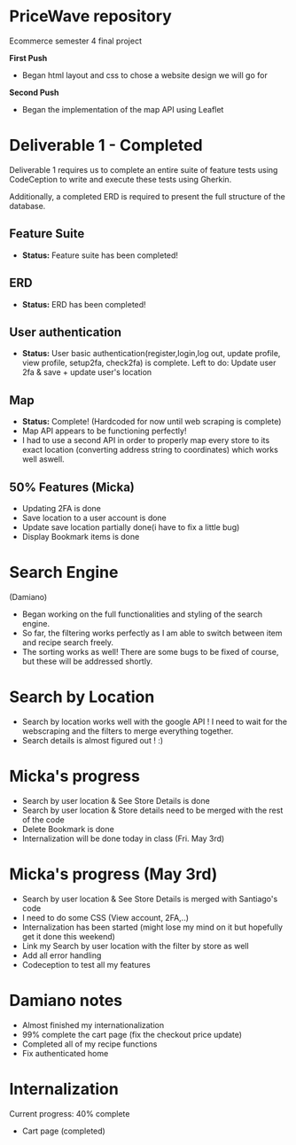 # PriceWave repository 
Ecommerce semester 4 final project

**First Push**
- Began html layout and css to chose a website design we will go for

**Second Push**
- Began the implementation of the map API using Leaflet

# Deliverable 1 - **Completed**
Deliverable 1 requires us to complete an entire suite of feature tests using CodeCeption to write and execute these tests using Gherkin.

Additionally, a completed ERD is required to present the full structure of the database.

## Feature Suite
- **Status:** Feature suite has been completed!

## ERD 
- **Status:** ERD has been completed!

## User authentication
- **Status:** User basic authentication(register,login,log out, update profile, view profile, setup2fa, check2fa) is complete.
Left to do: Update user 2fa & save + update user's location

## Map 
- **Status:** Complete! (Hardcoded for now until web scraping is complete) 
- Map API appears to be functioning perfectly!
- I had to use a second API in order to properly map every store to its exact location (converting address string to coordinates) which works well aswell.

## 50% Features (Micka)
- Updating 2FA is done
- Save location to a user account is done
- Update save location partially done(i have to fix a little bug)
- Display Bookmark items is done 

# Search Engine 
(Damiano)
- Began working on the full functionalities and styling of the search engine.
- So far, the filtering works perfectly as I am able to switch between item and recipe search freely.
- The sorting works as well!
There are some bugs to be fixed of course, but these will be addressed shortly. 

# Search by Location
- Search by location works well with the google API ! I need to wait for the webscraping and the filters to merge everything together.
- Search details is almost figured out ! :)

# Micka's progress
- Search by user location & See Store Details is done 
- Search by user location & Store details need to be merged with the rest of the code 
- Delete Bookmark is done
- Internalization will be done today in class (Fri. May 3rd)

# Micka's progress (May 3rd)
- Search by user location & See Store Details is merged with Santiago's code 
- I need to do some CSS (View account, 2FA,..)
- Internalization has been started (might lose my mind on it but hopefully get it done this weekend)
- Link my Search by user location with the filter by store as well
- Add all error handling
- Codeception to test all my features

# Damiano notes
- Almost finished my internationalization
- 99% complete the cart page (fix the checkout price update)
- Completed all of my recipe functions
- Fix authenticated home

# Internalization
Current progress: 40% complete
- Cart page (completed)
